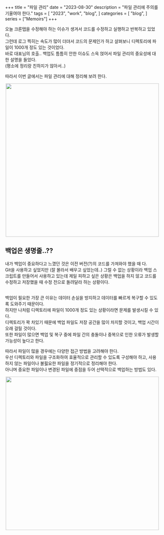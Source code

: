 +++
title = "파일 관리"
date = "2023-08-30"
description = "파일 관리에 주의를 기울여야 한다."
tags = [
    "2023",
    "work",
    "blog",
]
categories = [
    "blog",
]
series = ["Memoirs"]
+++

오늘 크론탭을 수정해야 하는 이슈가 생겨서 코드를 수정하고 실행하고 반복하고 있었다. <br>
그런데 로그 찍히는 속도가 많이 더뎌서 코드의 문제인가 하고 살펴보니 디렉토리에 파일이 1000개 정도 있는 것이었다. <br>
바로 대표님의 호출.. 백업도 틈틈히 안한 이슈도 스윽 얹어서 파일 관리의 중요성에 대한 설명을 들었다.<br>
(평소에 정리랑 친하지가 않아서..)
<br>

따라서 이번 글에서는 파일 관리에 대해 정리해 보려 한다.

<p align="center"><img src="https://github.com/kmseunh/css-design-tools/assets/105186724/99a2d689-8622-4840-a424-64b7b23a7b1e" width="500"></p>

<!--more-->

## 백업은 생명줄..??

내가 백업이 중요하다고 느꼈던 것은 이전 버전(?)의 코드를 가져와야 했을 때 다. <br>
Git을 사용하고 싶었지만 (잘 몰라서 배우고 싶었는데..) 그럴 수 없는 상황이라 백업 스크립트를 만들어서 사용하고 있는데 제일 피하고 싶은 상황은 백업을 하지 않고 코드를 수정하고 저장했을 때 수정 전으로 돌려달라 하는 상황이다. <br>
<br>

백업이 필요한 가장 큰 이유는 데이터 손실을 방지하고 데이터를 빠르게 복구할 수 있도록 도와주기 때문이다. <br>
하지만 나처럼 디렉토리에 파일이 1000개 정도 있는 상황이라면 문제를 발생시킬 수 있다. <br>
디렉토리가 꽉 차있기 때문에 백업 파일도 저장 공간을 많이 차지할 것이고, 백업 시간이 오래 걸릴 것이다. <br>
또한 파일이 많으면 백업 및 복구 중에 파일 간의 충돌이나 중복으로 인한 오류가 발생할 가능성이 높다고 한다.
<br>

따라서 파일이 많을 경우에는 다양한 접근 방법을 고려해야 한다. <br>
우선 디렉토리와 파일을 구조화하여 효율적으로 관리할 수 있도록 구성해야 하고, 사용하지 않는 파일이나 불핋요한 파일을 정기적으로 정리해야 한다. <br>
아니며 중요한 파일이나 변경된 파일에 중점을 두어 선택적으로 백업하는 방법도 있다.

<p align="center"><img src="https://github.com/kmseunh/css-design-tools/assets/105186724/ae1c0fe9-d835-487e-93e8-f833a95caafa" width="500"></p>
